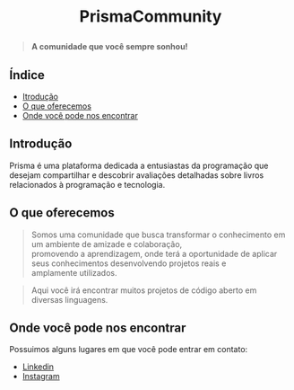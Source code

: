<h1 align="center">
  <p align="center">PrismaCommunity</p>
</h1>

> **A comunidade que você sempre sonhou!**

## Índice 

* [Itrodução](#introdução)
* [O que oferecemos](#o-que-oferecemos)
* [Onde você pode nos encontrar](#onde-você-pode-nos-encontrar)

## Introdução

Prisma é uma plataforma dedicada a entusiastas da programação que desejam compartilhar e descobrir avaliações detalhadas sobre livros relacionados à programação e tecnologia. 

## O que oferecemos
> Somos uma comunidade que busca transformar o conhecimento em um ambiente
de amizade e colaboração, promovendo a aprendizagem, onde terá a oportunidade de aplicar seus conhecimentos desenvolvendo projetos reais e amplamente utilizados.

> Aqui você irá encontrar muitos projetos de código aberto em diversas linguagens.


## Onde você pode nos encontrar

Possuimos alguns lugares em que você pode entrar em contato:

- [Linkedin](https://www.linkedin.com/company/prisma-community/about/)
- [Instagram](https://www.instagram.com/community.prisma/?igshid=MWZjMTM2ODFkZg%3D%3D)
  
